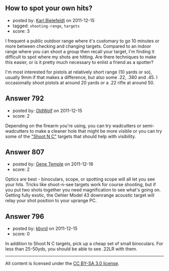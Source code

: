 ## How to spot your own hits?

- posted by: [Karl Bielefeldt](https://stackexchange.com/users/-1/288-karl-bielefeldt) on 2011-12-15
- tagged: `shooting-range`, `targets`
- score: 3

<p>I frequent a public outdoor range where it's customary to go 10 minutes or more between checking and changing targets.  Compared to an indoor range where you can shoot a group then recall your target, I'm finding it difficult to spot where my shots are hitting.  Are there techniques to make this easier, or is it pretty much necessary to enlist a friend as a spotter?</p>

<p>I'm most interested for pistols at relatively short range (10 yards or so), usually 9mm if that makes a difference, but also some .22, .380 and .45.  I occasionally shoot pistols at around 20 yards or a .22 rifle at around 50.  </p>



## Answer 792

- posted by: [OldWolf](https://stackexchange.com/users/-1/111-oldwolf) on 2011-12-15
- score: 2

<p>Depending on the firearm you're using, you can try wadcutters or semi-wadcutters to make a cleaner hole that might be more visible or you can try some of the <a href="http://sport.birchwoodcasey.com/Targets.aspx" rel="nofollow">"Shoot N C"</a> targets that should help with visibility.</p>



## Answer 807

- posted by: [Gene Temple](https://stackexchange.com/users/-1/254-gene-temple) on 2011-12-16
- score: 2

<p>Optics are best - binoculars, scope, or spotting scope will all let you see your hits.  Tricks like shoot-n-see targets work for course shooting, but if you put two shots together you need magnification to see what's going on.  Getting fully exotic, the Oehler Model 43 downrange acoustic target will relay your shot position to your uprange PC.</p>



## Answer 796

- posted by: [kbyrd](https://stackexchange.com/users/-1/37-kbyrd) on 2011-12-15
- score: 0

<p>In addition to Shoot N C targets, pick up a cheap set of small binoculars. For less than 25-50yds, you should be able to see .22LR with them.</p>




---

All content is licensed under the [CC BY-SA 3.0 license](https://creativecommons.org/licenses/by-sa/3.0/).
